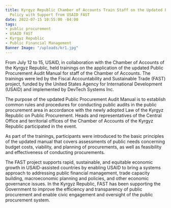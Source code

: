 ```yaml
---
title: Kyrgyz Republic Chamber of Accounts Train Staff on the Updated Public Procurement
  Policy with Support from USAID FAST
date: 2022-07-15 10:55:00 -04:00
tags:
- public procurement
- USAID FAST
- Kyrgyz Republic
- Public Financial Management
Banner Image: "/uploads/kr1.jpg"
---
```


From July 12 to 15, USAID, in collaboration with the Chamber of Accounts of the Kyrgyz Republic, held trainings on the application of the updated Public Procurement Audit Manual for staff of the Chamber of Accounts. The trainings were led by the Fiscal Accountability and Sustainable Trade (FAST) project, funded by the United States Agency for International Development (USAID) and implemented by DevTech Systems Inc.

The purpose of the updated Public Procurement Audit Manual is to establish common rules and procedures for conducting public audits in the public procurement area in accordance with the newly adopted Law of the Kyrgyz Republic on Public Procurement. Heads and representatives of the Central Office and territorial offices of the Chamber of Accounts of the Kyrgyz Republic participated in the event.

As part of the trainings, participants were introduced to the basic principles of the updated manual that covers assessments of public needs concerning budget costs, viability, and planning of procurements, as well as feasibility and effectiveness of conducting procurements. 

The FAST project supports rapid, sustainable, and equitable economic growth in USAID-assisted countries by enabling USAID to bring a systems approach to addressing public financial management, trade capacity building, macroeconomic planning and policies, and other economic governance issues. In the Kyrgyz Republic, FAST has been supporting the Government to improve the efficiency and transparency of public procurement and enable civic engagement and oversight of the public procurement system.
